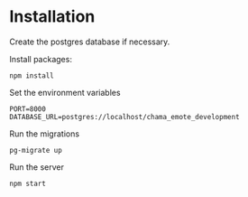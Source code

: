 Installation
============

Create the postgres database if necessary.

Install packages:
```
npm install
```

Set the environment variables
```
PORT=8000
DATABASE_URL=postgres://localhost/chama_emote_development
```

Run the migrations
```
pg-migrate up
```

Run the server
```
npm start
```
